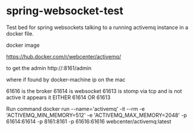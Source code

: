 # spring-websocket-test
 

Test bed for spring websockets talking to a running activemq instance in  a 
docker file.


docker image

https://hub.docker.com/r/webcenter/activemq/

to get the admin http://<docker-ip>:8161/admin


where <docker-ip> if found by docker-machine ip on the mac

61616 is the broker
61614 is websocket
61613 is stomp via tcp and is not active it appears it EITHER 61614 OR 61613

Run command 
docker run --name='activemq' -it --rm     -e 'ACTIVEMQ_MIN_MEMORY=512'     -e 'ACTIVEMQ_MAX_MEMORY=2048'   -p 61614:61614     -p 8161:8161     -p 61616:61616    webcenter/activemq:latest